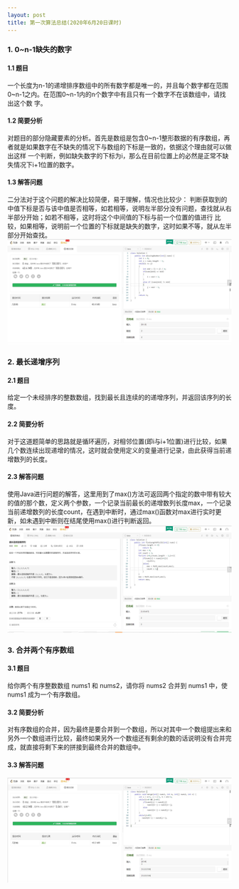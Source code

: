 ```yaml
---
layout: post
title: 第一次算法总结(2020年6月20日课时)
---
```


### 1. 0~n-1缺失的数字
#### 1.1 题目
  一个长度为n-1的递增排序数组中的所有数字都是唯一的，并且每个数字都在范围0~n-1之内。在范围0~n-1内的n个数字中有且只有一个数字不在该数组中，请找出这个数
字。
#### 1.2 简要分析
  对题目的部分隐藏要素的分析。首先是数组是包含0~n-1整形数据的有序数组，再者就是如果数字在不缺失的情况下与数组的下标是一致的，依据这个理由就可以做出这样
一个判断，例如缺失数字的下标为i，那么在目前位置上的必然是正常不缺失情况下i+1位置的数字。
#### 1.3 解答问题
  二分法对于这个问题的解决比较简便，易于理解，情况也比较少：
  判断获取到的中值下标是否与该中值是否相等，如若相等，说明左半部分没有问题，查找就从右半部分开始；如若不相等，这时将这个中间值的下标与前一个位置的值进行
比较，如果相等，说明前一个位置的下标就是缺失的数字，这时如果不等，就从左半部分开始查找。
![1. 0~n-1缺失的数字](/images/缺失的数字.JPG "缺失的数字代码截图")

### 2. 最长递增序列
#### 2.1 题目
  给定一个未经排序的整数数组，找到最长且连续的的递增序列，并返回该序列的长度。
#### 2.2 简要分析
  对于这道题简单的思路就是循环遍历，对相邻位置(即i与i+1位置)进行比较，如果几个数连续出现递增的情况，这时就会使用定义的变量进行记录，由此获得当前递增数列的长度。
#### 2.3 解答问题
  使用Java进行问题的解答，这里用到了max()方法可返回两个指定的数中带有较大的值的那个数，定义两个参数，一个记录当前最长的递增数列长度max，一个记录当前递增数列的长度count，在遇到中断时，通过max()函数对max进行实时更新，如未遇到中断则在结尾使用max()进行判断返回。
![2. 最长递增数列](/images/最长递增数列.JPG "最长递增序列")

### 3. 合并两个有序数组
#### 3.1 题目
  给你两个有序整数数组 nums1 和 nums2，请你将 nums2 合并到 nums1 中，使 nums1 成为一个有序数组。
#### 3.2 简要分析
  对有序数组的合并，因为最终是要合并到一个数组，所以对其中一个数组提出来和另外一个数组进行比较，最终如果另外一个数组还有剩余的数的话说明没有合并完成，就直接将剩下来的拼接到最终合并的数组中。
#### 3.3 解答问题
![3. 合并两个有序数组](/images/合并有序数组.JPG "合并有序数组")

  
  
